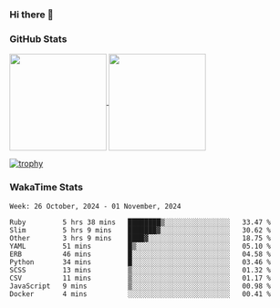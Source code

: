 ### Hi there 👋

### GitHub Stats

<a href="https://github.com/anuraghazra/github-readme-stats">
  <img align="center" height="170px" src="https://github-readme-stats.vercel.app/api/top-langs/?username=tksfjt1024&layout=compact&count_private=true&show_icons=true&show_icons=true&theme=graywhite" />
</a>
<a href="https://github.com/anuraghazra/github-readme-stats">
  <img align="center" height="170px" src="https://github-readme-stats.vercel.app/api?username=tksfjt1024&count_private=true&show_icons=true&show_icons=true&theme=graywhite" />
</a>

[![trophy](https://github-profile-trophy.vercel.app/?username=tksfjt1024)](https://github.com/ryo-ma/github-profile-trophy)

### WakaTime Stats

<!--START_SECTION:waka-->
```text
Week: 26 October, 2024 - 01 November, 2024

Ruby         5 hrs 38 mins   ████████▒░░░░░░░░░░░░░░░░   33.47 % 
Slim         5 hrs 9 mins    ███████▓░░░░░░░░░░░░░░░░░   30.62 % 
Other        3 hrs 9 mins    ████▓░░░░░░░░░░░░░░░░░░░░   18.75 % 
YAML         51 mins         █▒░░░░░░░░░░░░░░░░░░░░░░░   05.10 % 
ERB          46 mins         █░░░░░░░░░░░░░░░░░░░░░░░░   04.58 % 
Python       34 mins         █░░░░░░░░░░░░░░░░░░░░░░░░   03.46 % 
SCSS         13 mins         ▒░░░░░░░░░░░░░░░░░░░░░░░░   01.32 % 
CSV          11 mins         ▒░░░░░░░░░░░░░░░░░░░░░░░░   01.17 % 
JavaScript   9 mins          ▒░░░░░░░░░░░░░░░░░░░░░░░░   00.98 % 
Docker       4 mins          ░░░░░░░░░░░░░░░░░░░░░░░░░   00.41 % 
```
<!--END_SECTION:waka-->

